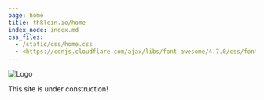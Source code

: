 ```yaml
---
page: home
title: thklein.io/home
index_node: index.md
css_files:
  - /static/css/home.css
  - <https://cdnjs.cloudflare.com/ajax/libs/font-awesome/4.7.0/css/font-awesome.min.css>
---
```


![Logo](/static/img/logo/v01.svg)

This site is under construction!
